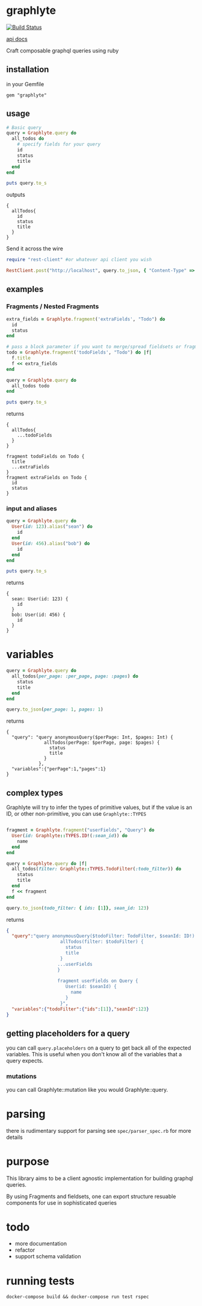 # graphlyte

[![Build Status](http://drone.skinnyjames.net/api/badges/seanchristophergregory/graphlyte/status.svg?ref=refs/heads/main)](http://drone.skinnyjames.net/seanchristophergregory/graphlyte)

[api docs](https://seanchristophergregory.gitlab.io/graphlyte/)

Craft composable graphql queries using ruby

## installation

in your Gemfile

`gem "graphlyte"`

## usage

```ruby
# Basic query
query = Graphlyte.query do
  all_todos do
    # specify fields for your query
    id
    status
    title
  end
end

puts query.to_s
```
outputs 
```
{
  allTodos{
    id
    status
    title  
  }
}
```

Send it across the wire

```ruby
require "rest-client" #or whatever api client you wish

RestClient.post("http://localhost", query.to_json, { "Content-Type" => "application/json"})
```

## examples

### Fragments / Nested Fragments

```ruby
extra_fields = Graphlyte.fragment('extraFields', "Todo") do
  id
  status
end

# pass a block parameter if you want to merge/spread fieldsets or fragments
todo = Graphlyte.fragment('todoFields', "Todo") do |f|
  f.title
  f << extra_fields
end

query = Graphlyte.query do
  all_todos todo
end

puts query.to_s
```
returns
```
{
  allTodos{
    ...todoFields      
  }
}

fragment todoFields on Todo {
  title
  ...extraFields  
}
fragment extraFields on Todo {
  id
  status
}
```

### input and aliases

```ruby
query = Graphlyte.query do
  User(id: 123).alias("sean") do
    id
  end
  User(id: 456).alias("bob") do
    id
  end
end

puts query.to_s
```
returns 
```
{
  sean: User(id: 123) {
    id  
  }
  bob: User(id: 456) {
    id  
  }
}
```
# variables
```ruby
query = Graphlyte.query do 
  all_todos(per_page: :per_page, page: :pages) do
    status
    title 
  end
end

query.to_json(per_page: 1, pages: 1)
```
returns 

```
{
  "query": "query anonymousQuery($perPage: Int, $pages: Int) {
              allTodos(perPage: $perPage, page: $pages) {
                status     
                title    
              }
            },
  "variables":{"perPage":1,"pages":1}
}
```

## complex types

Graphlyte will try to infer the types of primitive values, but if the value is an ID, or other non-primitive, you can use `Graphlyte::TYPES`

```ruby

fragment = Graphlyte.fragment("userFields", "Query") do 
  User(id: Graphlyte::TYPES.ID!(:sean_id)) do
    name         
  end
end

query = Graphlyte.query do |f|
  all_todos(filter: Graphlyte::TYPES.TodoFilter(:todo_filter)) do
    status
    title
  end
  f << fragment
end

query.to_json(todo_filter: { ids: [1]}, sean_id: 123)
```
returns 
```json
{
  "query":"query anonymousQuery($todoFilter: TodoFilter, $seanId: ID!) {
                    allTodos(filter: $todoFilter) {
                      status
                      title
                    }
                   ...userFields 
                   }
                   
                   fragment userFields on Query {
                      User(id: $seanId) {
                        name
                      }
                    }",
  "variables":{"todoFilter":{"ids":[1]},"seanId":123}
}
```

## getting placeholders for a query

you can call `query.placeholders` on a query to get back all of the expected variables.  This is useful when you don't know all of the variables that a query expects.


### mutations

you can call Graphlyte::mutation like you would Graphlyte::query. 

# parsing

there is rudimentary support for parsing
see `spec/parser_spec.rb` for more details

# purpose
This library aims to be a client agnostic implementation for building graphql queries.

By using Fragments and fieldsets, one can export structure resuable components for use in sophisticated queries

# todo
* more documentation
* refactor
* support schema validation

# running tests
`docker-compose build && docker-compose run test rspec`
